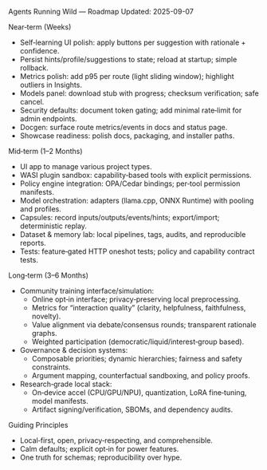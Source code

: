 Agents Running Wild — Roadmap
Updated: 2025-09-07

Near‑term (Weeks)
- Self‑learning UI polish: apply buttons per suggestion with rationale + confidence.
- Persist hints/profile/suggestions to state; reload at startup; simple rollback.
- Metrics polish: add p95 per route (light sliding window); highlight outliers in Insights.
- Models panel: download stub with progress; checksum verification; safe cancel.
- Security defaults: document token gating; add minimal rate‑limit for admin endpoints.
- Docgen: surface route metrics/events in docs and status page.
- Showcase readiness: polish docs, packaging, and installer paths.

Mid‑term (1–2 Months)
- UI app to manage various project types.
- WASI plugin sandbox: capability‑based tools with explicit permissions.
- Policy engine integration: OPA/Cedar bindings; per‑tool permission manifests.
- Model orchestration: adapters (llama.cpp, ONNX Runtime) with pooling and profiles.
- Capsules: record inputs/outputs/events/hints; export/import; deterministic replay.
- Dataset & memory lab: local pipelines, tags, audits, and reproducible reports.
- Tests: feature‑gated HTTP oneshot tests; policy and capability contract tests.

Long‑term (3–6 Months)
- Community training interface/simulation:
  - Online opt‑in interface; privacy‑preserving local preprocessing.
  - Metrics for “interaction quality” (clarity, helpfulness, faithfulness, novelty).
  - Value alignment via debate/consensus rounds; transparent rationale graphs.
  - Weighted participation (democratic/liquid/interest‑group based).
- Governance & decision systems:
  - Composable priorities; dynamic hierarchies; fairness and safety constraints.
  - Argument mapping, counterfactual sandboxing, and policy proofs.
- Research‑grade local stack:
  - On‑device accel (CPU/GPU/NPU), quantization, LoRA fine‑tuning, model manifests.
  - Artifact signing/verification, SBOMs, and dependency audits.

Guiding Principles
- Local‑first, open, privacy‑respecting, and comprehensible.
- Calm defaults; explicit opt‑in for power features.
- One truth for schemas; reproducibility over hype.

